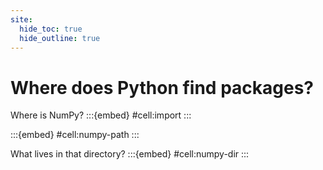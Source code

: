```yaml
---
site:
  hide_toc: true
  hide_outline: true
---
```




# Where does Python find packages?

Where is NumPy?
:::{embed} #cell:import
:::

:::{embed} #cell:numpy-path
:::

What lives in that directory?
:::{embed} #cell:numpy-dir
:::
